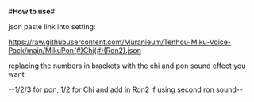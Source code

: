 #**How to use**#

json paste link into setting:

https://raw.githubusercontent.com/Muranieum/Tenhou-Miku-Voice-Pack/main/MikuPon(#)Chi(#)(Ron2).json

replacing the numbers in brackets with the chi and pon sound effect you want 

--1/2/3 for pon, 1/2 for Chi and add in Ron2 if using second ron sound--
